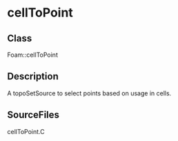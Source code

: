 # cellToPoint 
## Class
Foam::cellToPoint

## Description
A topoSetSource to select points based on usage in cells.

## SourceFiles
cellToPoint.C

